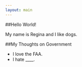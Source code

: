 ```yaml
---
layout: main
---
```


##Hello World!

My name is Regina and I like dogs.

##My Thoughts on Government

* I love the FAA.
* I hate ____.
